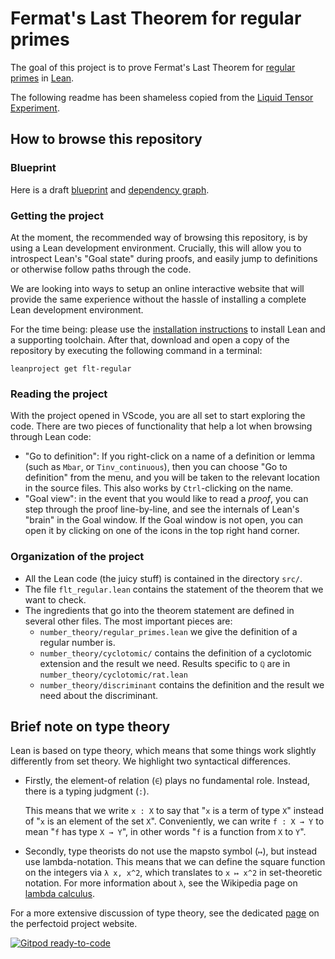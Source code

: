 # Fermat's Last Theorem for regular primes
The goal of this project is to prove Fermat's Last Theorem for [regular primes](https://en.wikipedia.org/wiki/Regular_prime)
in [Lean](https://leanprover-community.github.io/).

The following readme has been shameless copied from the [Liquid Tensor Experiment](https://github.com/leanprover-community/lean-liquid/).

## How to browse this repository

### Blueprint

Here is a draft [blueprint](https://leanprover-community.github.io/flt-regular/) and  [dependency graph](https://leanprover-community.github.io/flt-regular/dep_graph.html).

### Getting the project

At the moment, the recommended way of browsing this repository,
is by using a Lean development environment.
Crucially, this will allow you to introspect Lean's "Goal state" during proofs,
and easily jump to definitions or otherwise follow paths through the code.

We are looking into ways to setup an online interactive website
that will provide the same experience without the hassle of installing a complete
Lean development environment.

For the time being: please use the
[installation instructions](https://leanprover-community.github.io/get_started.html#regular-install)
to install Lean and a supporting toolchain.
After that, download and open a copy of the repository
by executing the following command in a terminal:
```
leanproject get flt-regular
```

### Reading the project

With the project opened in VScode,
you are all set to start exploring the code.
There are two pieces of functionality that help a lot when browsing through Lean code:

* "Go to definition": If you right-click on a name of a definition or lemma
  (such as `Mbar`, or `Tinv_continuous`), then you can choose "Go to definition" from the menu,
  and you will be taken to the relevant location in the source files.
  This also works by `Ctrl`-clicking on the name.
* "Goal view": in the event that you would like to read a *proof*,
  you can step through the proof line-by-line,
  and see the internals of Lean's "brain" in the Goal window.
  If the Goal window is not open,
  you can open it by clicking on one of the icons in the top right hand corner.

### Organization of the project

* All the Lean code (the juicy stuff) is contained in the directory `src/`.
* The file `flt_regular.lean` contains the statement of the theorem that we want to check.
* The ingredients that go into the theorem statement are defined in several other files.
  The most important pieces are:
  - `number_theory/regular_primes.lean` we give the definition of a regular number is.
  - `number_theory/cyclotomic/` contains the definition of a cyclotomic extension
    and the result we need. Results specific to `ℚ` are in `number_theory/cyclotomic/rat.lean`
  - `number_theory/discriminant` contains the definition and the result we need about
    the discriminant.

## Brief note on type theory

Lean is based on type theory,
which means that some things work slightly differently from set theory.
We highlight two syntactical differences.

* Firstly, the element-of relation (`∈`) plays no fundamental role.
  Instead, there is a typing judgment (`:`).

  This means that we write `x : X` to say that "`x` is a term of type `X`"
  instead of "`x` is an element of the set `X`".
  Conveniently, we can write `f : X → Y` to mean "`f` has type `X → Y`",
  in other words "`f` is a function from `X` to `Y`".

* Secondly, type theorists do not use the mapsto symbol (`↦`),
  but instead use lambda-notation.
  This means that we can define the square function on the integers via
  `λ x, x^2`, which translates to `x ↦ x^2` in set-theoretic notation.
  For more information about `λ`, see the Wikipedia page on
  [lambda calculus](https://en.wikipedia.org/wiki/Lambda_calculus).

For a more extensive discussion of type theory,
see the dedicated
[page](https://leanprover-community.github.io/lean-perfectoid-spaces/type_theory.html)
on the perfectoid project website.

[![Gitpod ready-to-code](https://img.shields.io/badge/Gitpod-ready--to--code-908a85?logo=gitpod)](https://gitpod.io/#https://github.com/leanprover-community/flt-regular)
